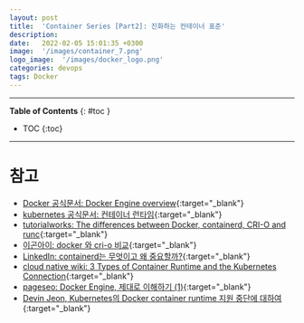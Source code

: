 ```yaml
---
layout: post
title:  'Container Series [Part2]: 진화하는 컨테이너 표준'
description: 
date:   2022-02-05 15:01:35 +0300
image:  '/images/container_7.png'
logo_image:  '/images/docker_logo.png'
categories: devops
tags: Docker
---
```

---

**Table of Contents**
{: #toc }
*  TOC
{:toc}

---

# 참고
- [Docker 공식문서: Docker Engine overview](https://docs.docker.com/engine/){:target="_blank"}
- [kubernetes 공식문서: 컨테이너 런타임](https://kubernetes.io/ko/docs/setup/production-environment/container-runtimes/){:target="_blank"}
- [tutorialworks: The differences between Docker, containerd, CRI-O and runc](https://www.tutorialworks.com/difference-docker-containerd-runc-crio-oci/){:target="_blank"}
- [이곤아이: docker 와 cri-o 비교](http://igoni.kr/linuxboard/483){:target="_blank"}
- [LinkedIn: containerd는 무엇이고 왜 중요할까?](https://kr.linkedin.com/pulse/containerd는-무엇이고-왜-중요할까-sean-lee){:target="_blank"}
- [cloud native wiki: 3 Types of Container Runtime and the Kubernetes Connection](https://www.aquasec.com/cloud-native-academy/container-security/container-runtime/){:target="_blank"}
- [pageseo: Docker Engine, 제대로 이해하기 (1)](https://gngsn.tistory.com/128){:target="_blank"}
- [Devin Jeon, Kubernetes의 Docker container runtime 지원 중단에 대하여](https://blog.hyojun.me/5){:target="_blank"}